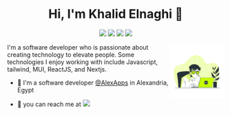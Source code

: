 
<h1 align="center">Hi, I'm Khalid Elnaghi 👋</h1>
<p align="center">
    <a href="https://twitter.com/khalidelnaghii"><img src="https://img.shields.io/badge/twitter-%231FA1F1?style=flat&logo=twitter&logoColor=white"/></a>
    <a href="https://www.linkedin.com/in/khaidelnaghi/"><img src="https://img.shields.io/badge/linkedin-%230177B5?style=flat&logo=linkedin&logoColor=white"/></a>
    <a href="https://web.facebook.com/khalidelnaghi/"><img src="https://img.shields.io/badge/facebook-%23E4415F?style=flat&logo=facebook&color=white&logoColor=blue&labelColor=white"/></a>
    <a href="https://www.instagram.com/khalidelnaghi"><img src="https://img.shields.io/badge/instagram-%23E4415F?style=flat&logo=instagram&logoColor=white"/></a>
  </p>
  
<img src="https://github.com/KhalidElnaghi/KhalidElnaghi/blob/main/image.jpg" align="right" width="25%" style="borderRadius= 50px" />

I'm a software developer who is passionate about creating technology to elevate people. Some technologies I enjoy working with include Javascript, tailwind, MUI, ReactJS, and Nextjs.

- 🔭 I'm a software developer [@AlexApps](https://www.linkedin.com/company/alexandria-for-programming/?originalSubdomain=eg) in Alexandria, Egypt
  
- 💬 you can reach me at  <a href="mailto:khalidelnaghii@gmail.com"><img src="https://img.shields.io/badge/gmail-fff?style=flat&logo=gmail"/></a>

